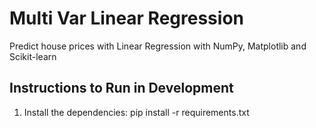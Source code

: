 # Multi Var Linear Regression
Predict house prices with Linear Regression with NumPy, Matplotlib and Scikit-learn

## Instructions to Run in Development

1. Install the dependencies:
pip install -r requirements.txt